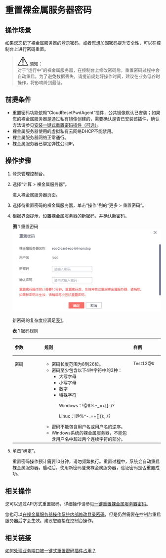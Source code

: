 # 重置裸金属服务器密码<a name="bms_01_0028"></a>

## 操作场景<a name="section5543532941"></a>

如果您忘记了裸金属服务器的登录密码，或者您想加固密码提升安全性，可以在控制台上进行密码重置。

>![](public_sys-resources/icon-notice.gif) **须知：**   
>对于“运行中”的裸金属服务器，在控制台上修改密码后，重置密码过程中会自动重启。为了避免数据丢失，请提前规划好操作时间，建议在业务低谷时操作，将影响降到最低。  

## 前提条件<a name="section779082118321"></a>

-   重置密码功能依赖“CloudResetPwdAgent”插件，公共镜像默认已安装；如果您的裸金属服务器是通过私有镜像创建的，需要确认是否已安装该插件，确认方法请参见[安装一键式重置密码插件（可选）](安装一键式重置密码插件（可选）.md)。
-   裸金属服务器使用的虚拟私有云网络DHCP不能禁用。
-   裸金属服务器网络正常通行。
-   裸金属服务器已绑定弹性公网IP。

## 操作步骤<a name="section73382712354"></a>

1.  登录管理控制台。
2.  选择“计算 \> 裸金属服务器”。

    进入裸金属服务器页面。

3.  选择待重置密码的裸金属服务器，单击“操作”列的“更多 \> 重置密码”。
4.  根据界面提示，设置裸金属服务器的新密码，并确认新密码。

    **图 1**  重置密码<a name="fig083717228564"></a>  
    ![](figures/重置密码.png "重置密码")

    新密码的复杂度应满足[表1](#table163171093713)。

    **表 1**  密码规则

    <a name="table163171093713"></a>
    <table><thead align="left"><tr id="row1664810153712"><th class="cellrowborder" valign="top" width="20%" id="mcps1.2.4.1.1"><p id="p26481073710"><a name="p26481073710"></a><a name="p26481073710"></a>参数</p>
    </th>
    <th class="cellrowborder" valign="top" width="60%" id="mcps1.2.4.1.2"><p id="p116414102373"><a name="p116414102373"></a><a name="p116414102373"></a>规则</p>
    </th>
    <th class="cellrowborder" valign="top" width="20%" id="mcps1.2.4.1.3"><p id="p18661810193714"><a name="p18661810193714"></a><a name="p18661810193714"></a>样例</p>
    </th>
    </tr>
    </thead>
    <tbody><tr id="row136951083710"><td class="cellrowborder" valign="top" width="20%" headers="mcps1.2.4.1.1 "><p id="p16917104372"><a name="p16917104372"></a><a name="p16917104372"></a>密码</p>
    </td>
    <td class="cellrowborder" valign="top" width="60%" headers="mcps1.2.4.1.2 "><a name="ul1674101033711"></a><a name="ul1674101033711"></a><ul id="ul1674101033711"><li>密码长度范围为8到26位。</li><li>密码至少包含以下4种字符中的3种：<a name="ul1480810153719"></a><a name="ul1480810153719"></a><ul id="ul1480810153719"><li>大写字母</li><li>小写字母</li><li>数字</li><li>特殊字符<p id="p36132033104518"><a name="p36132033104518"></a><a name="p36132033104518"></a>Windows：!@$%-_=+[]:./?</p>
    <p id="p39281855164312"><a name="p39281855164312"></a><a name="p39281855164312"></a>Linux：!@%^-_=+[]{}:,./?</p>
    </li></ul>
    </li><li>密码不能包含用户名或用户名的逆序。</li><li>Windows系统的裸金属服务器，不能包含用户名中超过两个连续字符的部分。</li></ul>
    </td>
    <td class="cellrowborder" valign="top" width="20%" headers="mcps1.2.4.1.3 "><p id="p198731015378"><a name="p198731015378"></a><a name="p198731015378"></a>Test12@#</p>
    </td>
    </tr>
    </tbody>
    </table>

5.  单击“确定”。

    重置密码操作预计需要10分钟，请勿频繁执行。重置过程中，系统会自动重启裸金属服务器。启动后，使用新密码登录裸金属服务器，验证密码是否重置成功。


## 相关操作<a name="section43431158112911"></a>

您可以通过API方式重置密码，详细操作请参见[一键重置裸金属服务器密码](https://support.huaweicloud.com/api-bms/bms_api_0636.html)。

您也可以[在裸金属服务器操作系统内部修改登录密码](https://support.huaweicloud.com/bms_faq/bms_faq_0068.html)，但是仍然需要在控制台重启服务器后才会生效。建议您直接在控制台操作。

## 相关链接<a name="section1940452212158"></a>

[如何处理业务端口被一键式重置密码插件占用？](https://support.huaweicloud.com/bms_faq/bms_faq_0055.html)

